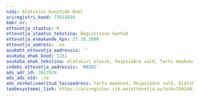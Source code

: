 ```yaml
---
nimi: Alatskivi Kunstide Kool
ariregistri_kood: 75014936
kmkr_nr: ''
ettevotja_staatus: R
ettevotja_staatus_tekstina: Registrisse kantud
ettevotja_esmakande_kpv: 27.10.2000
ettevotja_aadress: .na
asukoht_ettevotja_aadressis: ''
asukoha_ehak_kood: 1181
asukoha_ehak_tekstina: Alatskivi alevik, Peipsiääre vald, Tartu maakond
indeks_ettevotja_aadressis: '60201'
ads_adr_id: 2822929
ads_ads_oid: .na
ads_normaliseeritud_taisaadress: Tartu maakond, Peipsiääre vald, Alatskivi alevik
teabesysteemi_link: https://ariregister.rik.ee/ettevotja.py?ark=75014936&ref=rekvisiidid
---
```

